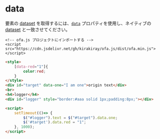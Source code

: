 # data

要素の [dataset](https://developer.mozilla.org/en-US/docs/Web/API/HTMLElement/dataset) を取得するには、[`data`](https://developer.mozilla.org/en-US/docs/Web/API/HTMLElement/style) プロパティを使用し、ネイティブの [dataset](https://developer.mozilla.org/en-US/docs/Web/API/HTMLElement/dataset) と一致させてください。


<html-viewer>

```
<!-- ofa.js プロジェクトにインポートする -->
<script src="https://cdn.jsdelivr.net/gh/kirakiray/ofa.js/dist/ofa.min.js"></script>
```

```html
<style>
    [data-red="1"]{
        color:red;
    }
</style>
<div id="target" data-one="I am one">origin text</div>
<br>
<h4>logger</h4>
<div id="logger" style="border:#aaa solid 1px;padding:8px;"></div>

<script>
    setTimeout(()=> {
        $("#logger").text = $("#target").data.one;
        $('#target').data.red = "1";
    }, 1000);
</script>
```

</html-viewer>
